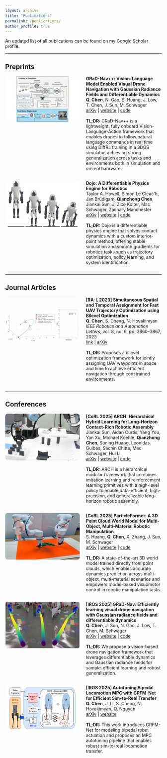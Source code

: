 ```yaml
---
layout: archive
title: "Publications"
permalink: /publications/
author_profile: true
---
```


An updated list of all publications can be found on my <a href="https://scholar.google.com/citations?user=MqU82XsAAAAJ&hl=en" target="_blank">Google Scholar</a> profile.

---

## Preprints

<div class="publication" style="display: flex; align-items: stretch; margin-bottom: 30px;">
  <img src="/images/publications/grad_nav_pp.png" alt="DroneVLA" style="width: 240px; height: 150px; object-fit: fill; margin-right: 20px; border-radius: 8px;">
  <div>
    <strong> GRaD-Nav++: Vision-Language Model Enabled Visual Drone Navigation with Gaussian Radiance Fields and Differentiable Dynamics</strong><br>
    <strong>Q. Chen</strong>, N. Gao, S. Huang, J. Low, T. Chen, J. Sun, M. Schwager<br>
    <a href="https://www.arxiv.org/abs/2506.14009" target="_blank">arXiv</a> |
    <a href="https://www.arxiv.org/abs/2506.14009" target="_blank">website</a> |
    <a href="https://www.arxiv.org/abs/2506.14009" target="_blank">code</a><br><br>
    <strong>TL;DR:</strong> GRaD-Nav++ is a lightweight, fully onboard Vision-Language-Action framework that enables drones to follow natural language commands in real time using DiffRL training in a 3DGS simulator, achieving strong generalization across tasks and environments both in simulation and on real hardware.
  </div>
</div>

<div class="publication" style="display: flex; align-items: stretch; margin-bottom: 30px;">
  <img src="/images/publications/dojo.png" alt="Dojo" style="width: 240px; height: 150px; object-fit: fill; margin-right: 20px; border-radius: 8px;">
  <div>
    <strong> Dojo: A Differentiable Physics Engine for Robotics</strong><br>
    Taylor A. Howell, Simon Le Cleac'h, Jan Brüdigam, <strong>Qianzhong Chen</strong>, Jiankai Sun, J. Zico Kolter, Mac Schwager, Zachary Manchester<br>
    <a href="https://arxiv.org/abs/2203.00806" target="_blank">arXiv</a> |
    <a href="https://dojo-sim.github.io/Dojo.jl/stable/index.html" target="_blank">website</a> |
    <a href="https://github.com/dojo-sim/Dojo.jl" target="_blank">code</a><br><br>
    <strong>TL;DR:</strong> Dojo is a differentiable physics engine that solves contact dynamics with a custom interior-point method, offering stable simulation and smooth gradients for robotics tasks such as trajectory optimization, policy learning, and system identification.
  </div>
</div>

---

## Journal Articles

<div class="publication" style="display: flex; align-items: stretch; margin-bottom: 30px;">
  <img src="/images/publications/RAL_1.gif" alt="UAV traj" style="width: 240px; height: 150px; object-fit: fill; margin-right: 20px; border-radius: 8px;">
  <div>
    <strong>[RA-L 2023] Simultaneous Spatial and Temporal Assignment for Fast UAV Trajectory Optimization using Bilevel Optimization</strong><br>
    <strong>Q. Chen</strong>, S. Cheng, N. Hovakimyan<br>
    <em>IEEE Robotics and Automation Letters</em>, vol. 8, no. 6, pp. 3860–3867, 2023<br>
    <a href="https://ieeexplore.ieee.org/document/10117594" target="_blank">link</a> |
    <a href="https://arxiv.org/abs/2211.15902" target="_blank">arXiv</a><br><br>
    <strong>TL;DR:</strong> Proposes a bilevel optimization framework for jointly assigning UAV waypoints in space and time to achieve efficient navigation through constrained environments.
  </div>
</div>

---

## Conferences
<div class="publication" style="display: flex; align-items: stretch; margin-bottom: 30px;">
  <img src="/images/publications/arch.png" alt="ARCH" style="width: 240px; height: 150px; object-fit: fill; margin-right: 20px; border-radius: 8px;">
  <div>
    <strong>[CoRL 2025] ARCH: Hierarchical Hybrid Learning for Long-Horizon Contact-Rich Robotic Assembly</strong><br>
    Jiankai Sun, Aidan Curtis, Yang You, Yan Xu, Michael Koehle, <strong>Qianzhong Chen</strong>, Suning Huang, Leonidas Guibas, Sachin Chitta, Mac Schwager, Hui Li<br>
    <a href="https://arxiv.org/abs/2409.16451" target="_blank">arXiv</a> |
    <a href="https://long-horizon-assembly.github.io/" target="_blank">website</a> |
    <a href="https://long-horizon-assembly.github.io/" target="_blank">code</a><br><br>
    <strong>TL;DR:</strong> ARCH is a hierarchical modular framework that combines imitation learning and reinforcement learning primitives with a high-level policy to enable data-efficient, high-precision, and generalizable long-horizon robotic assembly.
  </div>
</div>

<div class="publication" style="display: flex; align-items: stretch; margin-bottom: 30px;">
  <img src="/images/publications/particle_former_website.jpg" alt="ParticleFormer" style="width: 240px; height: 150px; object-fit: fill; margin-right: 20px; border-radius: 8px;">
  <div>
    <strong>[CoRL 2025] ParticleFormer: A 3D Point Cloud World Model for Multi-Object, Multi-Material Robotic Manipulation</strong><br>
    S. Huang, <strong>Q. Chen</strong>, X. Zhang, J. Sun, M. Schwager<br>
    <a href="https://arxiv.org/abs/2506.23126" target="_blank">arXiv</a> |
    <a href="https://suninghuang19.github.io/particleformer_page/" target="_blank">website</a> |
    <a href="https://suninghuang19.github.io/particleformer_page/" target="_blank">code</a><br><br>
    <strong>TL;DR:</strong> A state-of-the-art 3D world model trained directly from point clouds, which enables accurate dynamics prediction across multi-object, multi-material scenarios and empowers model-based visuomotor control in robotic manipulation tasks.
  </div>
</div>

<div class="publication" style="display: flex; align-items: stretch; margin-bottom: 30px;">
  <img src="/images/publications/gradnav.png" alt="GRaD-Nav" style="width: 240px; height: 150px; object-fit: fill; margin-right: 20px; border-radius: 8px;">
  <div>
    <strong>[IROS 2025] GRaD-Nav: Efficiently learning visual drone navigation with Gaussian radiance fields and differentiable dynamics</strong><br>
    <strong>Q. Chen</strong>, J. Sun, N. Gao, J. Low, T. Chen, M. Schwager<br>
    <a href="https://arxiv.org/abs/2503.03984" target="_blank">arXiv</a> |
    <a href="https://qianzhong-chen.github.io/gradnav.github.io/" target="_blank">website</a> |
    <a href="https://github.com/Qianzhong-Chen/grad_nav" target="_blank">code</a><br><br>
    <strong>TL;DR:</strong> We propose a vision-based drone navigation framework that leverages differentiable dynamics and Gaussian radiance fields for sample-efficient learning and robust generalization.
  </div>
</div>

<div class="publication" style="display: flex; align-items: stretch; margin-bottom: 30px;">
  <img src="/images/publications/difftune.png" alt="Difftune" style="width: 240px; height: 150px; object-fit: fill; margin-right: 20px; border-radius: 8px;">
  <div>
    <strong>[IROS 2025] Autotuning Bipedal Locomotion MPC with GRFM-Net for Efficient Sim-to-Real Transfer</strong><br>
    <strong>Q. Chen</strong>, J. Li, S. Cheng, N. Hovakimyan, Q. Nguyen<br>
    <a href="https://arxiv.org/abs/2409.15710" target="_blank">arXiv</a> |
    <a href="https://sites.google.com/view/difftune-hector/home" target="_blank">website</a><br><br>
    <strong>TL;DR:</strong> This work introduces GRFM-Net for modeling bipedal robot actuation and proposes an MPC autotuning pipeline that enables robust sim-to-real locomotion transfer.
  </div>
</div>
